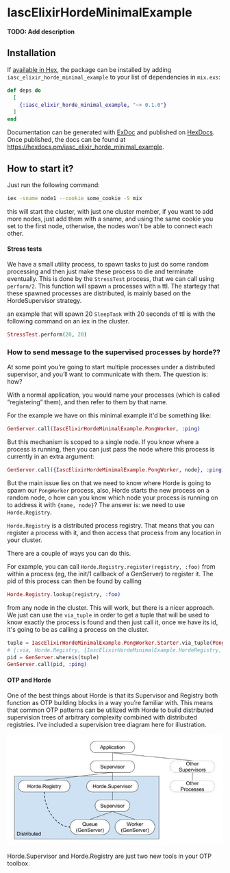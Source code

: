 # IascElixirHordeMinimalExample

**TODO: Add description**

## Installation

If [available in Hex](https://hex.pm/docs/publish), the package can be installed
by adding `iasc_elixir_horde_minimal_example` to your list of dependencies in `mix.exs`:

```elixir
def deps do
  [
    {:iasc_elixir_horde_minimal_example, "~> 0.1.0"}
  ]
end
```

Documentation can be generated with [ExDoc](https://github.com/elixir-lang/ex_doc)
and published on [HexDocs](https://hexdocs.pm). Once published, the docs can
be found at <https://hexdocs.pm/iasc_elixir_horde_minimal_example>.

## How to start it?

Just run the following command:

```bash
iex -sname node1 --cookie some_cookie -S mix
```

this will start the cluster, with just one cluster member, if you want to add more nodes, just add them with a sname, and using the same cookie you set to the first node, otherwise, the nodes won't be able to connect each other.

#### Stress tests

We have a small utility process, to spawn tasks to just do some random processing and then just make these process to die and terminate eventually. This is done by the `StressTest` process, that we can call using `perform/2`. This function will spawn `n` processes with `m` ttl. The startegy that these spawned processes are distributed, is mainly based on the HordeSupervisor strategy.

an example that will spawn 20 `SleepTask` with 20 seconds of ttl is with the following command on an iex in the cluster.

```elixir
StressTest.perform(20, 20)
```

### How to send message to the supervised processes by horde??

At some point you’re going to start multiple processes under a distributed supervisor, and you’ll want to communicate with them. The question is: how? 

With a normal application, you would name your processes (which is called “registering” them), and then refer to them by that name.

For the example we have on this minimal example it'd be something like:

```elixir
GenServer.call(IascElixirHordeMinimalExample.PongWorker, :ping)
```

But this mechanism is scoped to a single node. If you know where a process is running, then you can just pass the node where this process is currently in an extra argument:

```elixir
GenServer.call({IascElixirHordeMinimalExample.PongWorker, node}, :ping)
```

But the main issue lies on that we need to know where Horde is going to spawn our `PongWorker` process, also, Horde starts the new process on a random node, o how can you know which node your process is running on to address it with `{name, node}`? The answer is: we need to use `Horde.Registry`.

`Horde.Registry` is a distributed process registry. That means that you can register a process with it, and then access that process from any location in your cluster.

There are a couple of ways you can do this. 

For example, you can call `Horde.Registry.register(registry, :foo)` from within a process (eg, the init/1 callback of a GenServer) to register it. The pid of this process can then be found by calling 

```elixir
Horde.Registry.lookup(registry, :foo)
```

from any node in the cluster. This will work, but there is a nicer approach. We just can use the `via_tuple` in order to get a tuple that will be used to know exactly the process is found and then just call it, once we have its id, it's going to be as calling a process on the cluster. 

```elixir
tuple = IascElixirHordeMinimalExample.PongWorker.Starter.via_tuple(PongWorker)
# {:via, Horde.Registry, {IascElixirHordeMinimalExample.HordeRegistry, PongWorker}}
pid = GenServer.whereis(tuple)
GenServer.call(pid, :ping)
```

#### OTP and Horde

One of the best things about Horde is that its Supervisor and Registry both function as OTP building blocks in a way you’re familiar with. This means that common OTP patterns can be utilized with Horde to build distributed supervision trees of arbitrary complexity combined with distributed registries. I’ve included a supervision tree diagram here for illustration.

![](/img/diagram.jpg)

Horde.Supervisor and Horde.Registry are just two new tools in your OTP toolbox.

